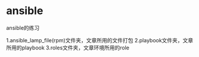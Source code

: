 # ansible

ansible的练习

1.ansible_lamp_file(rpm)文件夹，文章所用的文件打包
2.playbook文件夹，文章所用的playbook
3.roles文件夹，文章环境所用的role
